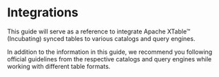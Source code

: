 # Integrations

This guide will serve as a reference to integrate Apache XTable™ (Incubating) synced tables to various
catalogs and query engines.

In addition to the information in this guide, we recommend you following official guidelines
from the respective catalogs and query engines while working with different table formats.
